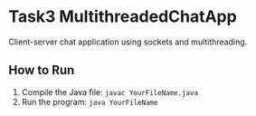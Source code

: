 # Task3 MultithreadedChatApp

Client-server chat application using sockets and multithreading.

## How to Run

1. Compile the Java file:
   ```javac YourFileName.java```
2. Run the program:
   ```java YourFileName```
